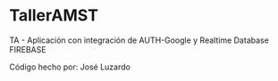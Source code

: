 # TallerAMST
TA - Aplicación con integración de AUTH-Google y Realtime Database FIREBASE

Código hecho por: José Luzardo
